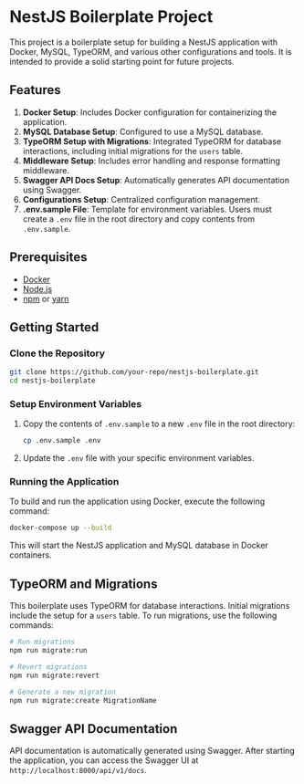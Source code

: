 # NestJS Boilerplate Project

This project is a boilerplate setup for building a NestJS application with Docker, MySQL, TypeORM, and various other configurations and tools. It is intended to provide a solid starting point for future projects.

## Features

1. **Docker Setup**: Includes Docker configuration for containerizing the application.
2. **MySQL Database Setup**: Configured to use a MySQL database.
3. **TypeORM Setup with Migrations**: Integrated TypeORM for database interactions, including initial migrations for the `users` table.
4. **Middleware Setup**: Includes error handling and response formatting middleware.
5. **Swagger API Docs Setup**: Automatically generates API documentation using Swagger.
6. **Configurations Setup**: Centralized configuration management.
7. **.env.sample File**: Template for environment variables. Users must create a `.env` file in the root directory and copy contents from `.env.sample`.

## Prerequisites

- [Docker](https://www.docker.com/products/docker-desktop)
- [Node.js](https://nodejs.org/en/download/)
- [npm](https://www.npmjs.com/get-npm) or [yarn](https://yarnpkg.com/getting-started/install)

## Getting Started

### Clone the Repository

```bash
git clone https://github.com/your-repo/nestjs-boilerplate.git
cd nestjs-boilerplate
```

### Setup Environment Variables

1. Copy the contents of `.env.sample` to a new `.env` file in the root directory:

    ```bash
    cp .env.sample .env
    ```

2. Update the `.env` file with your specific environment variables.

### Running the Application

To build and run the application using Docker, execute the following command:

```bash
docker-compose up --build
```

This will start the NestJS application and MySQL database in Docker containers.

## TypeORM and Migrations

This boilerplate uses TypeORM for database interactions. Initial migrations include the setup for a `users` table. To run migrations, use the following commands:

```bash
# Run migrations
npm run migrate:run

# Revert migrations
npm run migrate:revert

# Generate a new migration
npm run migrate:create MigrationName
```

## Swagger API Documentation

API documentation is automatically generated using Swagger. After starting the application, you can access the Swagger UI at `http://localhost:8000/api/v1/docs`.